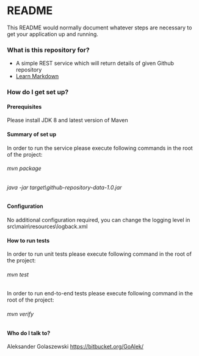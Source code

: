 # README #

This README would normally document whatever steps are necessary to get your application up and running.

### What is this repository for? ###

* A simple REST service which will return details of given Github repository
* [Learn Markdown](https://bitbucket.org/tutorials/markdowndemo)

### How do I get set up? ###

#### Prerequisites ####
Please install JDK 8 and latest version of Maven 

#### Summary of set up ####
In order to run the service please execute following 
commands in the root of the project:
###### mvn package ######
###### java -jar target\github-repository-data-1.0.jar ######
    
#### Configuration ####
No additional configuration required, you can change the
logging level in src\main\resources\logback.xml

#### How to run tests ####
In order to run unit tests please execute following 
command in the root of the project:
 
###### mvn test ######

In order to run end-to-end tests please execute following 
command in the root of the project:

###### mvn verify ######

#### Who do I talk to? ####

Aleksander Golaszewski https://bitbucket.org/GoAlek/